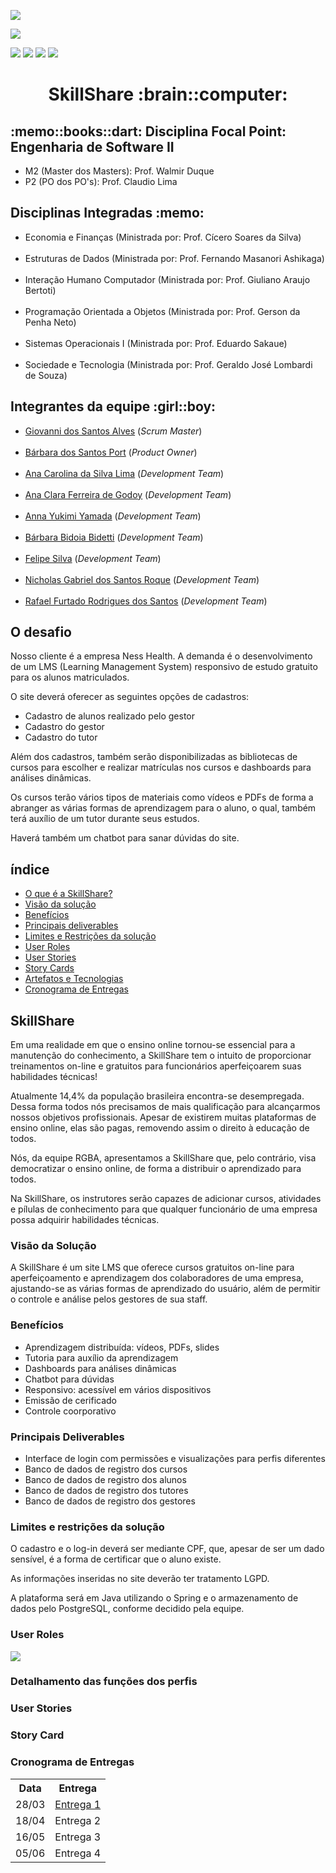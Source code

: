 
<html>
       <head>
              <p><img src="https://img.shields.io/badge/status%20do%20projeto-em desenvolvimento-blue?style=for-the-badge&logo=appveyor"></p>
              <p><img src="https://img.shields.io/badge/Sprint%20atual-Projeto%20sprint 1-blue?style=for-the-badge&logo=appveyor"></p>
              <p>
              <img src="https://img.shields.io/badge/dependências-JavaFX%3A%2014.0.2.1-blue">
              <img src="https://img.shields.io/badge/dependências-JDK%3A%2015.0.2-blue">
              <img src="https://img.shields.io/badge/dependências-Hibernate%3A%205.4.21-blue">
              <img src="https://img.shields.io/badge/dependências-PostgreSQL%20JDBC%3A%2042.2.16-blue">
              </p>
       </head>
       <body>
              <h1 align="center">SkillShare :brain::computer:</h1>
              <h2>:memo::books::dart: Disciplina Focal Point: Engenharia de Software II</h2>
              <ul>
                     <li>M2 (Master dos Masters): Prof. Walmir Duque
                     <li>P2 (PO dos PO's): Prof. Claudio Lima
              </ul>
              <h2>Disciplinas Integradas :memo:</h2>
              <ul>
                     <li>Economia e Finanças (Ministrada por: Prof. Cícero Soares da Silva)
                     <br><br>
                     <li>Estruturas de Dados (Ministrada por: Prof. Fernando Masanori Ashikaga)
                     <br><br>
                     <li>Interação Humano Computador (Ministrada por: Prof. Giuliano Araujo Bertoti)
                     <br><br>
                     <li>Programação Orientada a Objetos (Ministrada por: Prof. Gerson da Penha Neto)
                     <br><br>
                     <li>Sistemas Operacionais I (Ministrada por: Prof. Eduardo Sakaue)
                     <br><br>
                     <li>Sociedade e Tecnologia (Ministrada por: Prof. Geraldo José Lombardi de Souza)
              </ul>
              <h2>Integrantes da equipe :girl::boy:</h2>
              <ul>
                     <li><a href="https://www.linkedin.com/in/giovanni-santos-546412154/">Giovanni dos Santos Alves</a> (<i>Scrum Master</i>)
                     <br><br>
                     <li><a href="https://www.linkedin.com/in/b%C3%A1rbara-port-402158198/">Bárbara dos Santos Port</a> (<i>Product Owner</i>)
                     <br><br>
                     <li><a href="https://www.linkedin.com/in/ana-carolina-lima-099955136/">Ana Carolina da Silva Lima</a> (<i>Development Team</i>)
                     <br><br>
                     <li><a href="https://www.linkedin.com/in/ana-clara-godoy-2973381b2/">Ana Clara Ferreira de Godoy</a> (<i>Development Team</i>)
                     <br><br>
                     <li><a href="https://www.linkedin.com/in/anna-yukimi-yamada-6ba23b149/">Anna Yukimi Yamada</a> (<i>Development Team</i>)
                     <br><br>
                     <li><a href="https://www.linkedin.com/in/barbara-bidetti-bb910a1b3/">Bárbara Bidoia Bidetti</a> (<i>Development Team</i>)
                     <br><br>
                     <li><a href="https://www.linkedin.com/in/felipe-silva-13b3b61a0/">Felipe Silva</a> (<i>Development Team</i>)
                     <br><br>
                     <li><a href="https://www.linkedin.com/in/nicholas-gabriel-dos-santos-roque-9113511b2/">Nicholas Gabriel dos Santos Roque</a> (<i>Development Team</i>)
                     <br><br>
                     <li><a href="https://www.linkedin.com/in/rafael-furtado-613a9712a/">Rafael Furtado Rodrigues dos Santos</a> (<i>Development Team</i>)
              </ul>
              <h2>O desafio</h2>
              <p>Nosso cliente é a empresa Ness Health. A demanda é o desenvolvimento de um LMS (Learning Management System) responsivo de estudo gratuito para os alunos      matriculados.</p>
              <p>O site deverá oferecer as seguintes opções de cadastros:</p>
              <ul>
                     <li>Cadastro de alunos realizado pelo gestor
                     <li>Cadastro do gestor
                     <li>Cadastro do tutor
              </ul>
              <p>Além dos cadastros, também serão disponibilizadas as bibliotecas de cursos para escolher e realizar matrículas nos cursos e dashboards para análises dinâmicas.</p>
              <p>Os cursos terão vários tipos de materiais como vídeos e PDFs de forma a abranger as várias formas de aprendizagem para o aluno, o qual, também terá auxílio de um tutor durante seus estudos.</p>
              <p>Haverá também um chatbot para sanar dúvidas do site.</p>
              <h2>índice</h2>
              <ul>
                     <li><a href="https://github.com/giovannialves01/API-RGBA/blob/main/README.md#skillshare">O que é a SkillShare?</a>
                     <li><a href="https://github.com/giovannialves01/API-RGBA/blob/main/README.md#vis%C3%A3o-da-solu%C3%A7%C3%A3o">Visão da solução</a>
                     <li><a href="https://github.com/giovannialves01/API-RGBA/blob/main/README.md#benef%C3%ADcios">Benefícios</a>
                     <li><a href="https://github.com/giovannialves01/API-RGBA/blob/main/README.md#principais-deliverables">Principais deliverables</a>
                     <li><a href="https://github.com/giovannialves01/API-RGBA#limites-e-restri%C3%A7%C3%B5es-da-solu%C3%A7%C3%A3o">Limites e Restrições da solução</a>
                     <li><a href="https://github.com/giovannialves01/API-RGBA#user-roles">User Roles</a>
                     <li><a href="https://github.com/giovannialves01/API-RGBA#user-stories">User Stories</a>
                     <li><a href="https://github.com/giovannialves01/API-RGBA#story-card">Story Cards</a>
                     <li><a href="">Artefatos e Tecnologias</a>
                     <li><a href="https://github.com/giovannialves01/API-RGBA#cronograma-de-entregas">Cronograma de Entregas</a>
              </ul>
              <h2>SkillShare</h2>
              <p>Em uma realidade em que o ensino online tornou-se essencial para a manutenção do conhecimento, a SkillShare tem o intuito de proporcionar treinamentos on-line e gratuitos para funcionários aperfeiçoarem suas habilidades técnicas!</p>
              <p>Atualmente 14,4% da população brasileira encontra-se desempregada. Dessa forma todos nós precisamos de mais qualificação para alcançarmos nossos objetivos profissionais. 
Apesar de existirem muitas plataformas de ensino online, elas são pagas, removendo assim o direito à educação de todos.</p>
              <p>Nós, da equipe RGBA, apresentamos a SkillShare que, pelo contrário, visa democratizar o ensino online, de forma a distribuir o aprendizado para todos.</p>
              <p>Na SkillShare, os instrutores serão capazes de adicionar cursos, atividades e pílulas de conhecimento para que qualquer funcionário de uma empresa possa adquirir habilidades técnicas.</p>
              <h3>Visão da Solução</h3>
              <p>A SkillShare é um site LMS que oferece cursos gratuitos on-line para aperfeiçoamento e aprendizagem dos colaboradores de uma empresa, ajustando-se as várias formas de aprendizado do usuário, além de permitir o controle e análise pelos gestores de sua staff.</p>
              <h3>Benefícios</h3>
              <ul>
                     <li>Aprendizagem distribuída: vídeos, PDFs, slides
                     <li>Tutoria para auxílio da aprendizagem
                     <li>Dashboards para análises dinâmicas
                     <li>Chatbot para dúvidas
                     <li>Responsivo: acessível em vários dispositivos
                     <li>Emissão de cerificado
                     <li>Controle coorporativo
              </ul>
              <h3>Principais Deliverables </h3>
              <ul>
                     <li>Interface de login com permissões e visualizações para perfis diferentes 
                     <li>Banco de dados de registro dos cursos 
                     <li>Banco de dados de registro dos alunos
                     <li>Banco de dados de registro dos tutores
                     <li>Banco de dados de registro dos gestores
              </ul>
              <h3>Limites e restrições da solução </h3>
              <p>O cadastro e o log-in deverá ser mediante CPF, que, apesar de ser um dado sensível, é a forma de certificar que o aluno existe. </p>
              <p>As informações inseridas no site deverão ter tratamento LGPD. </p>
              <p>A plataforma será em Java utilizando o Spring e o armazenamento de dados pelo PostgreSQL, conforme decidido pela equipe.</p>
              <h3>User Roles</h3>
              <img src="https://user-images.githubusercontent.com/60778277/112249518-b2c04600-8c36-11eb-870c-dde55c0dee32.jpg">
              <h3>Detalhamento das funções dos perfis</h3>
              <h3>User Stories</h3>
              <h3>Story Card</h3>
              <h3>Cronograma de Entregas</h3>
              <table>
                     <tr>
                            <th>Data</th>
                            <th>Entrega</th>
                     </tr>
                     <tr>
                            <td>28/03
                            <td><a href="https://github.com/giovannialves01/API-RGBA/tree/SPRINT-1">Entrega 1</a>
                     </tr>
                     <tr>
                            <td>18/04
                            <td>Entrega 2
                     </tr>
                     <tr>
                            <td>16/05
                            <td>Entrega 3
                     </tr>
                     <tr>
                            <td>05/06
                            <td>Entrega 4
                     </tr>
              </table>
       </body>
</html>
